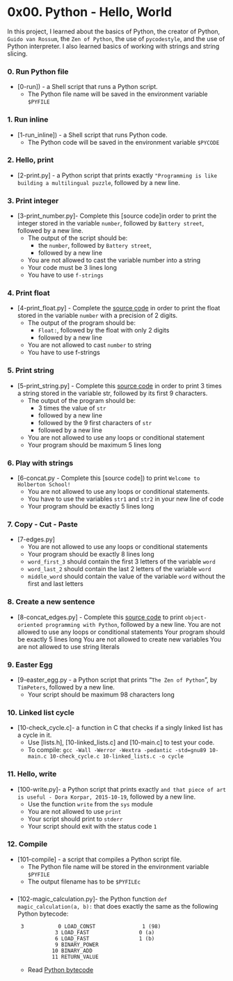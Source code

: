 # 0x00. Python - Hello, World

In this project, I learned about the basics of Python, the creator of Python, ```Guido van Rossum```, the ```Zen of Python```, the use of ```pycodestyle```, and the use of Python interpreter. I also learned basics of working with strings and string slicing.

### 0. Run Python file
- [0-run]) - a Shell script that runs a Python script.
  - The Python file name will be saved in the environment variable ```$PYFILE```

### 1. Run inline
- [1-run_inline]) - a Shell script that runs Python code.
  - The Python code will be saved in the environment variable ```$PYCODE```
  
### 2. Hello, print
- [2-print.py] - a Python script that prints exactly ```"Programming is like building a multilingual puzzle```, followed by a new line.

### 3. Print integer
- [3-print_number.py]- Complete this [source code]in order to print the integer stored in the variable ```number```, followed by ```Battery street```, followed by a new line.
  - The output of the script should be:
    - the ```number```, followed by ```Battery street```,
    - followed by a new line
  - You are not allowed to cast the variable number into a string
  - Your code must be 3 lines long
  - You have to use ```f-strings```

### 4. Print float
- [4-print_float.py] - Complete the [source code](https://github.com/holbertonschool/0x00.py/blob/master/4-print_float.py) in order to print the float stored in the variable ```number``` with a precision of 2 digits.
  - The output of the program should be:
    - ```Float:```, followed by the float with only 2 digits
    - followed by a new line
  - You are not allowed to cast ```number``` to string
  - You have to use f-strings
  
### 5. Print string
- [5-print_string.py] - Complete this [source code](https://github.com/holbertonschool/0x00.py/blob/master/5-print_string.py) in order to print 3 times a string stored in the variable str, followed by its first 9 characters.
  - The output of the program should be:
    - 3 times the value of ```str```
    - followed by a new line
    - followed by the 9 first characters of ```str```
    - followed by a new line
  - You are not allowed to use any loops or conditional statement
  - Your program should be maximum 5 lines long

### 6. Play with strings
- [6-concat.py - Complete this [source code]) to print ```Welcome to Holberton School!```
  - You are not allowed to use any loops or conditional statements.
  - You have to use the variables ```str1``` and ```str2``` in your new line of code
  - Your program should be exactly 5 lines long
  
### 7. Copy - Cut - Paste
- [7-edges.py]
  - You are not allowed to use any loops or conditional statements
  - Your program should be exactly 8 lines long
  - ```word_first_3``` should contain the first 3 letters of the variable ```word```
  - ```word_last_2``` should contain the last 2 letters of the variable ```word```
  - ```middle_word``` should contain the value of the variable ```word``` without the first and last letters

### 8. Create a new sentence
- [8-concat_edges.py] - Complete this [source code](https://github.com/holbertonschool/0x00.py/blob/master/8-concat_edges.py) to print ```object-oriented programming with Python```, followed by a new line.
You are not allowed to use any loops or conditional statements
Your program should be exactly 5 lines long
You are not allowed to create new variables
You are not allowed to use string literals

### 9. Easter Egg
- [9-easter_egg.py - a Python script that prints “```The Zen of Python```”, by ```TimPeters```, followed by a new line.
  - Your script should be maximum 98 characters long
  
### 10. Linked list cycle
- [10-check_cycle.c]- a function in C that checks if a singly linked list has a cycle in it.
  - Use [lists.h], 
  [10-linked_lists.c] and [10-main.c] to test your code.
  - To compile: ```gcc -Wall -Werror -Wextra -pedantic -std=gnu89 10-main.c 10-check_cycle.c 10-linked_lists.c -o cycle```

### 11. Hello, write
- [100-write.py]- a Python script that prints exactly ```and that piece of art is useful - Dora Korpar, 2015-10-19```, followed by a new line.
  - Use the function ```write``` from the ```sys``` module
  - You are not allowed to use ```print```
  - Your script should print to ```stderr```
  - Your script should exit with the status code ```1```

### 12. Compile
- [101-compile] - a script that compiles a Python script file.
  - The Python file name will be stored in the environment variable ```$PYFILE```
  - The output filename has to be ```$PYFILEc```
  
### 
- [102-magic_calculation.py]-  the Python function ```def magic_calculation(a, b):``` that does exactly the same as the following Python bytecode:
  ```
   3           0 LOAD_CONST               1 (98)
              3 LOAD_FAST                0 (a)
              6 LOAD_FAST                1 (b)
              9 BINARY_POWER
             10 BINARY_ADD
             11 RETURN_VALUE
  ```
  - Read [Python bytecode](https://docs.python.org/3.4/library/dis.html)

